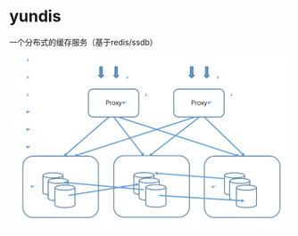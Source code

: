 # yundis
一个分布式的缓存服务（基于redis/ssdb）

![structure](https://github.com/yuwnloyblog/yundis/blob/master/structure.png)
